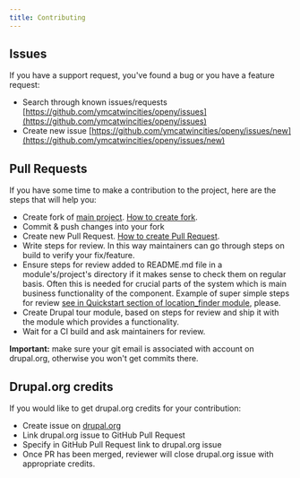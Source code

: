 ```yaml
---
title: Contributing
---
```


## Issues

If you have a support request, you've found a bug or you have a feature request:
- Search through known issues/requests [https://github.com/ymcatwincities/openy/issues](https://github.com/ymcatwincities/openy/issues)
- Create new issue [https://github.com/ymcatwincities/openy/issues/new](https://github.com/ymcatwincities/openy/issues/new)

## Pull Requests

If you have some time to make a contribution to the project, here are the steps that will help you:
- Create fork of [main project](https://github.com/ymcatwincities/openy). [How to create fork](https://help.github.com/articles/fork-a-repo/).
- Commit & push changes into your fork
- Create new Pull Request. [How to create Pull Request](https://help.github.com/articles/creating-a-pull-request/).
- Write steps for review. In this way maintainers can go through steps on build to verify your fix/feature.
- Ensure steps for review added to README.md file in a module's/project's directory if it makes sense to check them on regular basis. Often this is needed for crucial parts of the system which is main business functionality of the component. Example of super simple steps for review [see in Quickstart section of location_finder module](https://github.com/ymcatwincities/openy/blob/8.x-1.x/modules/custom/location_finder/README.md#quickstart), please.
- Create Drupal tour module, based on steps for review and ship it with the module which provides a functionality.
- Wait for a CI build and ask maintainers for review.

**Important:** make sure your git email is associated with account on drupal.org, otherwise you won't get commits there.

## Drupal.org credits

If you would like to get drupal.org credits for your contribution:
- Create issue on [drupal.org](https://www.drupal.org/project/issues/openy?categories=All)
- Link drupal.org issue to GitHub Pull Request
- Specify in GitHub Pull Request link to drupal.org issue
- Once PR has been merged, reviewer will close drupal.org issue with appropriate credits.
